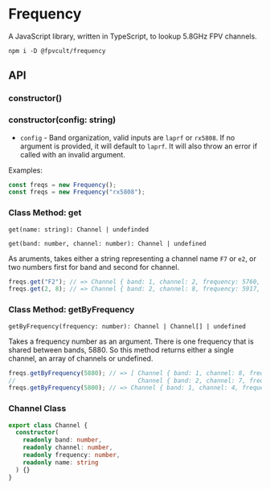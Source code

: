 # Frequency

A JavaScript library, written in TypeScript, to lookup 5.8GHz FPV channels.

```
npm i -D @fpvcult/frequency
```

## API

### constructor()

### constructor(config: string)

- `config` - Band organization, valid inputs are `laprf` or `rx5808`.
  If no argument is provided, it will default to `laprf`. It will also
  throw an error if called with an invalid argument.

Examples:

```javascript
const freqs = new Frequency();
const freqs = new Frequency("rx5808");
```

### Class Method: get

`get(name: string): Channel | undefinded`

`get(band: number, channel: number): Channel | undefined`

As aruments, takes either a string representing a channel name `F7` or `e2`,
or two numbers first for band and second for channel.

```javascript
freqs.get("F2"); // => Channel { band: 1, channel: 2, frequency: 5760, name: 'F2' }
freqs.get(2, 8); // => Channel { band: 2, channel: 8, frequency: 5917, name: 'R8' }
```

### Class Method: getByFrequency

`getByFrequency(frequency: number): Channel | Channel[] | undefined`

Takes a frequency number as an argument. There is one frequency that is shared between bands, 5880.
So this method returns either a single channel, an array of channels or undefined.

```javascript
freqs.getByFrequency(5880); // => [ Channel { band: 1, channel: 8, frequency: 5880, name: 'F8' },
//                                  Channel { band: 2, channel: 7, frequency: 5880, name: 'R7' } ]
freqs.getByFrequency(5800); // => Channel { band: 1, channel: 4, frequency: 5800, name: 'F4' }
```

### Channel Class

```typescript
export class Channel {
  constructor(
    readonly band: number,
    readonly channel: number,
    readonly frequency: number,
    readonly name: string
  ) {}
}
```
